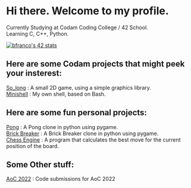 # Hi there. Welcome to my profile.

Currently Studying at Codam Coding College / 42 School. \
Learning C, C++, Python.

[![bfranco's 42 stats](https://badge42.vercel.app/api/v2/cle4cl4el00060fl7r85uyxzk/stats?cursusId=21&coalitionId=60)](https://github.com/JaeSeoKim/badge42)

## Here are some Codam projects that might peek your insterest:

[So_long](https://github.com/bantunesfranco/so_long) : A small 2D game, using a simple graphics library. \
[Minishell](https://github.com/bantunesfranco/minishell) : My own shell, based on Bash.


## Here are some fun personal projects:

[Pong](https://github.com/bantunesfranco/Pong) : A Pong clone in python using pygame. \
[Brick Breaker](https://github.com/bantunesfranco/Brick_Breaker) : A Brick Breaker clone in python using pygame. \
[Chess Engine](https://github.com/bantunesfranco/pythonchessengine) : A program that calculates the best move for the current position of the board.


## Some Other stuff:

[AoC 2022](https://github.com/bantunesfranco/AoC_2022) :  Code submissions for AoC 2022
